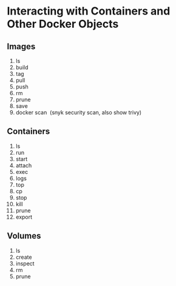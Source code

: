 # Interacting with Containers and Other Docker Objects

## Images

1) ls
2) build
3) tag
4) pull
5) push
6) rm
7) prune
8) save
9) docker scan <image> (snyk security scan, also show trivy)

## Containers

1) ls
2) run
3) start
4) attach
5) exec
6) logs
7) top
8) cp
9) stop
10) kill
11) prune
12) export

## Volumes

1) ls
2) create
3) inspect
4) rm
5) prune

